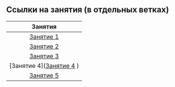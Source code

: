 ## Ссылки на занятия (в отдельных ветках)

|                                     Занятия                                      |
| :------------------------------------------------------------------------------: |
|        [Занятие 1](https://github.com/josserden/blended-38/tree/lesson-1)        |
|        [Занятие 2](https://github.com/josserden/blended-38/tree/lesson-2)        |
|                                  [Занятие 3]()                                   |
| [Занятие 4]([Занятие 4](https://github.com/josserden/blended-38/tree/lesson-4) ) |
|                                  [Занятие 5]()                                   |
